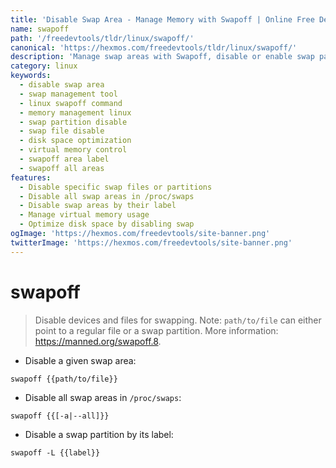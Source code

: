 ```yaml
---
title: 'Disable Swap Area - Manage Memory with Swapoff | Online Free DevTools by Hexmos'
name: swapoff
path: '/freedevtools/tldr/linux/swapoff/'
canonical: 'https://hexmos.com/freedevtools/tldr/linux/swapoff/'
description: 'Manage swap areas with Swapoff, disable or enable swap partitions and files to control memory usage. Free online tool, no registration required.'
category: linux
keywords:
  - disable swap area
  - swap management tool
  - linux swapoff command
  - memory management linux
  - swap partition disable
  - swap file disable
  - disk space optimization
  - virtual memory control
  - swapoff area label
  - swapoff all areas
features:
  - Disable specific swap files or partitions
  - Disable all swap areas in /proc/swaps
  - Disable swap areas by their label
  - Manage virtual memory usage
  - Optimize disk space by disabling swap
ogImage: 'https://hexmos.com/freedevtools/site-banner.png'
twitterImage: 'https://hexmos.com/freedevtools/site-banner.png'
---
```


# swapoff

> Disable devices and files for swapping.
> Note: `path/to/file` can either point to a regular file or a swap partition.
> More information: <https://manned.org/swapoff.8>.

- Disable a given swap area:

`swapoff {{path/to/file}}`

- Disable all swap areas in `/proc/swaps`:

`swapoff {{[-a|--all]}}`

- Disable a swap partition by its label:

`swapoff -L {{label}}`

